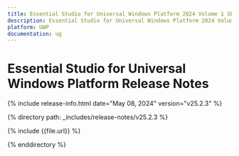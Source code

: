 ```yaml
---
title: Essential Studio for Universal Windows Platform 2024 Volume 1 SP Release Release Notes  
description: Essential Studio for Universal Windows Platform 2024 Volume 1 SP Release Release Notes  
platform: UWP
documentation: ug
---
```


# Essential Studio for Universal Windows Platform  Release Notes  

{% include release-info.html date="May 08, 2024"  version="v25.2.3" %} 

{% directory path: _includes/release-notes/v25.2.3 %}

{% include {{file.url}} %}

{% enddirectory %}